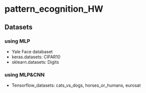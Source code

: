 # pattern_ecognition_HW
## Datasets
### using MLP
* Yale Face databaset
* keras.datasets: CIFAR10
* sklearn.datasets: Digits

### using MLP&CNN
* Tensorflow_datasets: cats_vs_dogs, horses_or_humans, eurosat
